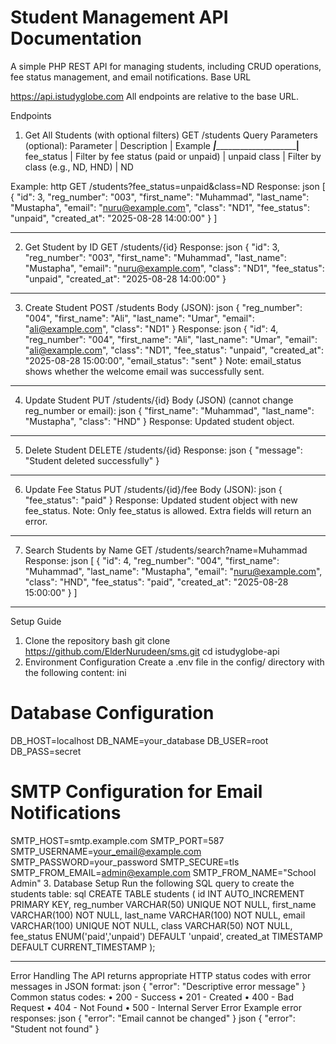 # Student Management API Documentation

A simple PHP REST API for managing students, including CRUD operations, fee status management, and email notifications.
Base URL

https://api.istudyglobe.com
All endpoints are relative to the base URL.

Endpoints

1. Get All Students (with optional filters)
   GET /students
   Query Parameters (optional):
Parameter 	   |         Description  	                        |     Example
_______________|_______________________________________________|____________
fee_status  	|      Filter by fee status (paid or unpaid)	   |     unpaid
class	         |     Filter by class (e.g., ND, HND)	         |      ND


Example:
http
GET /students?fee_status=unpaid&class=ND
Response:
json
[
{
"id": 3,
"reg_number": "003",
"first_name": "Muhammad",
"last_name": "Mustapha",
"email": "nuru@example.com",
"class": "ND1",
"fee_status": "unpaid",
"created_at": "2025-08-28 14:00:00"
}
]

---

2. Get Student by ID
   GET /students/{id}
   Response:
   json
   {
   "id": 3,
   "reg_number": "003",
   "first_name": "Muhammad",
   "last_name": "Mustapha",
   "email": "nuru@example.com",
   "class": "ND1",
   "fee_status": "unpaid",
   "created_at": "2025-08-28 14:00:00"
   }

---

3. Create Student
   POST /students
   Body (JSON):
   json
   {
   "reg_number": "004",
   "first_name": "Ali",
   "last_name": "Umar",
   "email": "ali@example.com",
   "class": "ND1"
   }
   Response:
   json
   {
   "id": 4,
   "reg_number": "004",
   "first_name": "Ali",
   "last_name": "Umar",
   "email": "ali@example.com",
   "class": "ND1",
   "fee_status": "unpaid",
   "created_at": "2025-08-28 15:00:00",
   "email_status": "sent"
   }
   Note: email_status shows whether the welcome email was successfully sent.

---

4. Update Student
   PUT /students/{id}
   Body (JSON) (cannot change reg_number or email):
   json
   {
   "first_name": "Muhammad",
   "last_name": "Mustapha",
   "class": "HND"
   }
   Response: Updated student object.

---

5. Delete Student
   DELETE /students/{id}
   Response:
   json
   {
   "message": "Student deleted successfully"
   }

---

6. Update Fee Status
   PUT /students/{id}/fee
   Body (JSON):
   json
   {
   "fee_status": "paid"
   }
   Response: Updated student object with new fee_status.
   Note: Only fee_status is allowed. Extra fields will return an error.

---

7. Search Students by Name
   GET /students/search?name=Muhammad
   Response:
   json
   [
   {
   "id": 4,
   "reg_number": "004",
   "first_name": "Muhammad",
   "last_name": "Mustapha",
   "email": "nuru@example.com",
   "class": "HND",
   "fee_status": "paid",
   "created_at": "2025-08-28 15:00:00"
   }
   ]

---

Setup Guide

1. Clone the repository
   bash
   git clone https://github.com/ElderNurudeen/sms.git
   cd istudyglobe-api
2. Environment Configuration
   Create a .env file in the config/ directory with the following content:
   ini

# Database Configuration

DB_HOST=localhost
DB_NAME=your_database
DB_USER=root
DB_PASS=secret

# SMTP Configuration for Email Notifications

SMTP_HOST=smtp.example.com
SMTP_PORT=587
SMTP_USERNAME=your_email@example.com
SMTP_PASSWORD=your_password
SMTP_SECURE=tls
SMTP_FROM_EMAIL=admin@example.com
SMTP_FROM_NAME="School Admin" 3. Database Setup
Run the following SQL query to create the students table:
sql
CREATE TABLE students (
id INT AUTO_INCREMENT PRIMARY KEY,
reg_number VARCHAR(50) UNIQUE NOT NULL,
first_name VARCHAR(100) NOT NULL,
last_name VARCHAR(100) NOT NULL,
email VARCHAR(100) UNIQUE NOT NULL,
class VARCHAR(50) NOT NULL,
fee_status ENUM('paid','unpaid') DEFAULT 'unpaid',
created_at TIMESTAMP DEFAULT CURRENT_TIMESTAMP
);

---

Error Handling
The API returns appropriate HTTP status codes with error messages in JSON format:
json
{
"error": "Descriptive error message"
}
Common status codes:
• 200 - Success
• 201 - Created
• 400 - Bad Request
• 404 - Not Found
• 500 - Internal Server Error
Example error responses:
json
{
"error": "Email cannot be changed"
}
json
{
"error": "Student not found"
}

